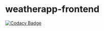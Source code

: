 # weatherapp-frontend

[![Codacy Badge](https://api.codacy.com/project/badge/Grade/9525e991ae3a45b4a303708f72b90ffd)](https://app.codacy.com/manual/10LeeM/weatherapp-frontend?utm_source=github.com&utm_medium=referral&utm_content=10LeeM/weatherapp-frontend&utm_campaign=Badge_Grade_Settings)
